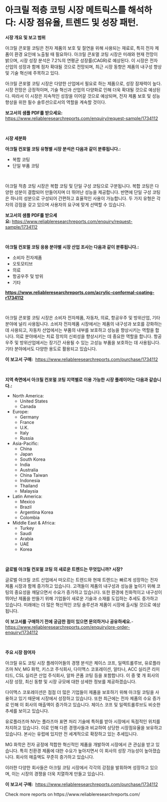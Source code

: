 <p><h1>아크릴 적층 코팅 시장 메트릭스를 해석하다: 시장 점유율, 트렌드 및 성장 패턴.</h1></p><p><strong>시장 개요 및 보고 범위</strong></p>
<p><p>아크릴 콘포멀 코팅은 전자 제품의 보호 및 절연을 위해 사용되는 재료로, 특히 전자 제품이 환경 요인에 노출될 때 필요하다. 아크릴 콘포멀 코팅 시장은 미래와 현재 전망이 밝으며, 시장 성장 분석은 7.2%의 연평균 성장률(CAGR)로 예상된다. 이 시장은 전자 산업의 성장과 함께 점차 확대될 것으로 전망되며, 최근 시장 동향은 제품의 내구성 향상 및 기술 혁신에 주목하고 있다.</p><p>아크릴 콘포멀 코팅 시장은 다양한 산업에서 필요로 하는 제품으로, 성장 잠재력이 높다. 시장 전망은 긍정적이며, 기술 혁신과 산업의 다양화로 인해 더욱 확대될 것으로 예상된다. 따라서 이 시장은 지속적인 성장을 이어갈 것으로 예상되며, 전자 제품 보호 및 성능 향상을 위한 필수 솔루션으로서의 역할을 계속할 것이다.</p></p>
<p><strong>보고서의 샘플 PDF를 받으세요:</strong> <a href="https://www.reliableresearchreports.com/enquiry/request-sample/1734112">https://www.reliableresearchreports.com/enquiry/request-sample/1734112</a></p>
<p>&nbsp;</p>
<p><strong>시장 세분화</strong></p>
<p><strong>아크릴 컨포멀 코팅 유형별 시장 분석은 다음과 같이 분류됩니다.:</strong></p>
<p><ul><li>복합 코팅</li><li>단일 부품 코팅</li></ul></p>
<p>&nbsp;</p>
<p><p>아크릴 적층 코팅 시장은 복합 코팅 및 단일 구성 코팅으로 구분됩니다. 복합 코팅은 다양한 성분이 결합되어 만들어지며 더 뛰어난 성능을 제공합니다. 반면에 단일 구성 코팅은 하나의 성분으로 구성되어 간편하고 효율적인 사용이 가능합니다. 두 가지 유형은 각자의 강점을 갖고 있으며 사용자의 요구에 맞게 선택할 수 있습니다.</p></p>
<p><strong>보고서의 샘플 PDF를 받으세요:</strong>&nbsp;<a href="https://www.reliableresearchreports.com/enquiry/request-sample/1734112">https://www.reliableresearchreports.com/enquiry/request-sample/1734112</a></p>
<p>&nbsp;</p>
<p><strong> 아크릴 컨포멀 코팅 응용 분야별 시장 산업 조사는 다음과 같이 분류됩니다.:</strong></p>
<p><ul><li>소비자 전자제품</li><li>오토모티브</li><li>의료</li><li>항공우주 및 방위</li><li>기타</li></ul></p>
<p><strong><a href="https://www.reliableresearchreports.com/acrylic-conformal-coating-r1734112">https://www.reliableresearchreports.com/acrylic-conformal-coating-r1734112</a></strong></p>
<p>&nbsp;</p>
<p><p>아크릴 콘포멀 코팅 시장은 소비자 전자제품, 자동차, 의료, 항공우주 및 방위산업, 기타 분야에 널리 사용됩니다. 소비자 전자제품 시장에서는 제품의 내구성과 보호를 강화하는데 사용되고, 자동차 산업에서는 부품의 내부를 보호하고 성능을 향상시키는 역할을 합니다. 의료 분야에서는 치료 장치의 신뢰성을 향상시키는 데 중요한 역할을 합니다. 항공우주 및 방위산업에서는 장기간 사용될 수 있는 고성능 부품을 보호하는 데 사용됩니다. 기타 분야에서도 다양한 용도로 활용되고 있습니다.</p></p>
<p><strong>이 보고서 구매:</strong>&nbsp; <a href="https://www.reliableresearchreports.com/purchase/1734112">https://www.reliableresearchreports.com/purchase/1734112</a></p>
<p>&nbsp;</p>
<p><strong>지역 측면에서 아크릴 컨포멀 코팅 지역별로 이용 가능한 시장 플레이어는 다음과 같습니다.:</strong></p>
<p><ul>
    <li>
        North America:
        <ul>
            <li>United States</li>
            <li>Canada</li>
        </ul>
    </li>
    <li>
        Europe:
        <ul>
            <li>Germany</li>
            <li>France</li>
            <li>U.K.</li>
            <li>Italy</li>
            <li>Russia</li>
        </ul>
    </li>
    <li>
        Asia-Pacific:
        <ul>
            <li>China</li>
            <li>Japan</li>
            <li>South Korea</li>
            <li>India</li>
            <li>Australia</li>
            <li>China Taiwan</li>
            <li>Indonesia</li>
            <li>Thailand</li>
            <li>Malaysia</li>
        </ul>
    </li>
    <li>
        Latin America:
        <ul>
            <li>Mexico</li>
            <li>Brazil</li>
            <li>Argentina Korea</li>
            <li>Colombia</li>
        </ul>
    </li>
    <li>
        Middle East & Africa:
        <ul>
            <li>Turkey</li>
            <li>Saudi</li>
            <li>Arabia</li>
            <li>UAE</li>
            <li>Korea</li>
        </ul>
    </li>
    </ul></p>
<p>&nbsp;</p>
<p><strong>글로벌 아크릴 컨포멀 코팅 의 새로운 트렌드는 무엇입니까? 시장?</strong></p>
<p><p>글로벌 아크릴 코트 산업에서 떠오르는 트렌드와 현재 트렌드는 빠르게 성장하는 전자 제품 시장과 함께 증가하고 있습니다. 고객들이 제품의 내구성과 성능을 높이기 위해 코팅의 중요성을 깨달으면서 수요가 증가하고 있습니다. 또한 환경에 친화적이고 내구성이 뛰어난 제품을 만들기 위해 기업들이 새로운 기술과 소재를 도입하는 추세도 증가하고 있습니다. 미래에는 더 많은 혁신적인 코팅 솔루션과 제품이 시장에 출시될 것으로 예상됩니다.</p></p>
<p><strong>이 보고서를 구매하기 전에 궁금한 점이 있으면 문의하거나 공유하세요.</strong>- <a href="https://www.reliableresearchreports.com/enquiry/pre-order-enquiry/1734112">https://www.reliableresearchreports.com/enquiry/pre-order-enquiry/1734112</a></p>
<p>&nbsp;</p>
<p><strong>주요 시장 참여자</strong></p>
<p><p>아크릴 유도 코팅 시장 플레이어들의 경쟁 분석은 체이스 코프, 일렉트롤루브, 유로플라즈마 NV, MG 화학, 키스코 주식회사, 다이맥스 코포레이션, 알타나, ACC 실리콘 리미티드, CSL 실리콘 산업 주식회사, 알파 콘폼 코팅 등을 포함합니다. 이 중 몇 개 회사의 시장 성장, 최신 동향 및 시장 규모에 대한 상세한 정보를 제공하겠습니다.</p><p>다이맥스 코포레이션은 점점 더 많은 기업들이 제품을 보호하기 위해 아크릴 코팅을 사용하고 있기 때문에 시장에서 성장하고 있습니다. 또한 최근에는 전자 제품의 수요 증가로 인해 이 회사의 매출액이 증가하고 있습니다. 체이스 코프 및 일렉트롤루브도 비슷한 추세를 보이고 있습니다.</p><p>유로플라즈마 NV는 플라즈마 표면 처리 기술에 특허를 받아 시장에서 독점적인 위치를 차지하고 있습니다. 이로 인해 다른 경쟁사들과 비교하여 상당한 시장점유율을 보유하고 있습니다. 본사는 유럽에 있지만 전 세계적으로 확장하고 있는 추세입니다.</p><p>MG 화학은 전자 공정에 적합한 혁신적인 제품을 개발하여 시장에서 큰 관심을 받고 있습니다. 특히 친환경 제품에 대한 수요가 높아지면서 이 회사의 성장 가능성이 높아졌습니다. 회사의 매출액도 꾸준히 증가하고 있습니다.</p><p>이러한 다양한 회사들은 아크릴 코팅 시장에서 각각의 강점을 발휘하며 성장하고 있으며, 이는 시장의 경쟁을 더욱 치열하게 만들고 있습니다.</p></p>
<p><strong>이 보고서 구매:</strong>&nbsp;&nbsp;<a href="https://www.reliableresearchreports.com/purchase/1734112">https://www.reliableresearchreports.com/purchase/1734112</a></p>
<p>Check more reports on https://www.reliableresearchreports.com/</p>